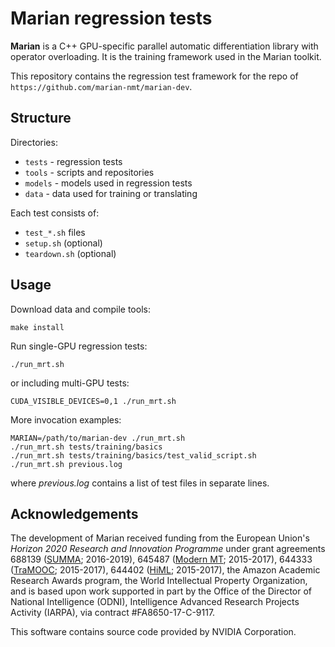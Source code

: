 Marian regression tests
=======================

**Marian** is a C++ GPU-specific parallel automatic differentiation library
with operator overloading. It is the training framework used in the Marian
toolkit.

This repository contains the regression test framework for the repo of
`https://github.com/marian-nmt/marian-dev`.


## Structure

Directories:

* `tests` - regression tests
* `tools` - scripts and repositories
* `models` - models used in regression tests
* `data` - data used for training or translating

Each test consists of:

* `test_*.sh` files
* `setup.sh` (optional)
* `teardown.sh` (optional)


## Usage

Download data and compile tools:

    make install

Run single-GPU regression tests:

    ./run_mrt.sh

or including multi-GPU tests:

    CUDA_VISIBLE_DEVICES=0,1 ./run_mrt.sh

More invocation examples:

    MARIAN=/path/to/marian-dev ./run_mrt.sh
    ./run_mrt.sh tests/training/basics
    ./run_mrt.sh tests/training/basics/test_valid_script.sh
    ./run_mrt.sh previous.log

where _previous.log_ contains a list of test files in separate lines.


## Acknowledgements

The development of Marian received funding from the European Union's
_Horizon 2020 Research and Innovation Programme_ under grant agreements
688139 ([SUMMA](http://www.summa-project.eu); 2016-2019),
645487 ([Modern MT](http://www.modernmt.eu); 2015-2017),
644333 ([TraMOOC](http://tramooc.eu/); 2015-2017),
644402 ([HiML](http://www.himl.eu/); 2015-2017),
the Amazon Academic Research Awards program,
the World Intellectual Property Organization,
and is based upon work supported in part by the Office of the Director of
National Intelligence (ODNI), Intelligence Advanced Research Projects Activity
(IARPA), via contract #FA8650-17-C-9117.

This software contains source code provided by NVIDIA Corporation.

